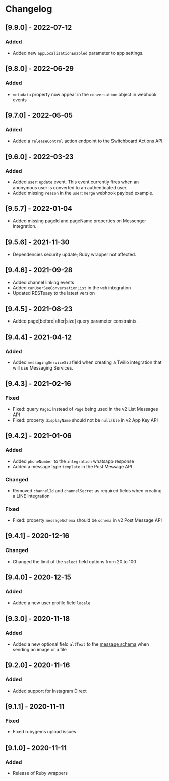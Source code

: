 # Changelog

## [9.9.0] - 2022-07-12

### Added

- Added new `appLocalizationEnabled` parameter to app settings.

## [9.8.0] - 2022-06-29

### Added

- `metadata` property now appear in the `conversation` object in webhook events

## [9.7.0] - 2022-05-05

### Added

- Added a `releaseControl` action endpoint to the Switchboard Actions API.

## [9.6.0] - 2022-03-23

### Added

- Added `user:update` event. This event currently fires when an anonymous user is converted to an authenticated user.
- Added missing `reason` in the `user:merge` webhook payload example.

## [9.5.7] - 2022-01-04

- Added missing pageId and pageName properties on Messenger integration.

## [9.5.6] - 2021-11-30

- Dependencies security update; Ruby wrapper not affected.

## [9.4.6] - 2021-09-28

- Added channel linking events
- Added `canUserSeeConversationList` in the `web` integration
- Updated RESTeasy to the latest version

## [9.4.5] - 2021-08-23

- Added page[before|after|size] query parameter constraints.

## [9.4.4] - 2021-04-12

### Added

- Added `messagingServiceSid` field when creating a Twilio integration that will use Messaging Services.

## [9.4.3] - 2021-02-16

### Fixed

- Fixed: query `Page1` instead of `Page` being used in the v2 List Messages API
- Fixed: property `displayName` should not be `nullable` in v2 App Key API

## [9.4.2] - 2021-01-06

### Added

- Added `phoneNumber` to the `integration` whatsapp response
- Added a message type `template` in the Post Message API

### Changed

- Removed `channelId` and `channelSecret` as required fields when creating a LINE integration

### Fixed

- Fixed: property `messageSchema` should be `schema` in v2 Post Message API

## [9.4.1] - 2020-12-16

### Changed

- Changed the limit of the `select` field options from 20 to 100

## [9.4.0] - 2020-12-15

### Added

- Added a new user profile field `locale`

## [9.3.0] - 2020-11-18

### Added

- Added a new optional field `altText` to the [message schema](https://docs.smooch.io/rest/#operation/postMessage) when sending an image or a file

## [9.2.0] - 2020-11-16

### Added

- Added support for Instagram Direct

## [9.1.1] - 2020-11-11

### Fixed

- Fixed rubygems upload issues

## [9.1.0] - 2020-11-11

### Added

- Release of Ruby wrappers
